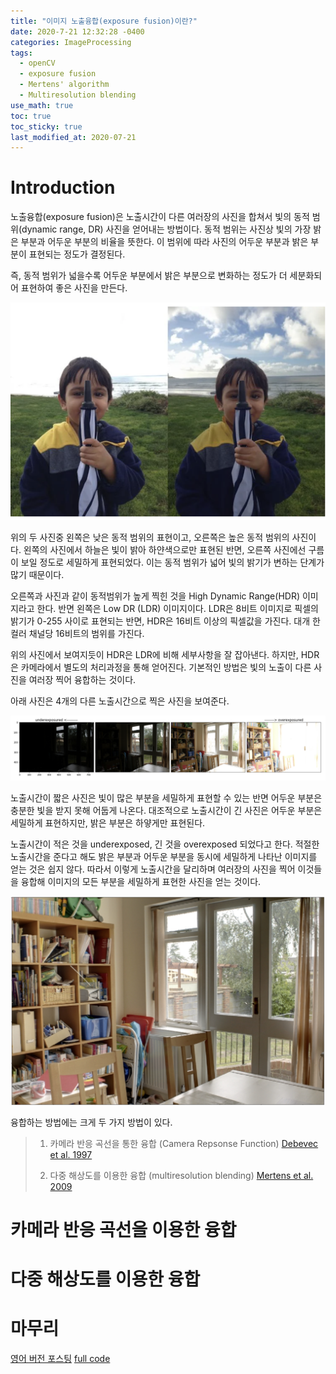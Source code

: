```yaml
---
title: "이미지 노출융합(exposure fusion)이란?"
date: 2020-7-21 12:32:28 -0400
categories: ImageProcessing
tags:
  - openCV 
  - exposure fusion
  - Mertens' algorithm
  - Multiresolution blending
use_math: true
toc: true
toc_sticky: true
last_modified_at: 2020-07-21
---
```



# Introduction 

 노출융합(exposure fusion)은 노출시간이 다른 여러장의 사진을 합쳐서 빛의 동적 범위(dynamic range, DR) 사진을 얻어내는 방법이다. 
 동적 범위는 사진상 빛의 가장 밝은 부분과 어두운 부분의 비율을 뜻한다. 이 범위에 따라 사진의 어두운 부분과 밝은 부분이 표현되는 정도가 결정된다. 
 
 즉, 동적 범위가 넓을수록 어두운 부분에서 밝은 부분으로 변화하는 정도가 더 세분화되어 표현하여 좋은 사진을 만든다. 
 
 ![ ](/assets/images/kid_inTwoDifferentExposures.png)
 
 위의 두 사진중 왼쪽은 낮은 동적 범위의 표현이고, 오른쪽은 높은 동적 범위의 사진이다. 왼쪽의 사진에서 하늘은 빛이 밝아 하얀색으로만 표현된 반면, 
 오른쪽 사진에선 구름이 보일 정도로 세밀하게 표현되었다. 이는 동적 범위가 넓어 빛의 밝기가 변하는 단계가 많기 때문이다. 
 
 오른쪽과 사진과 같이 동적범위가 높게 찍힌 것을 High Dynamic Range(HDR) 이미지라고 한다. 반면 왼쪽은 Low DR (LDR) 이미지이다. 
 LDR은 8비트 이미지로 픽셀의 밝기가 0-255 사이로 표현되는 반면, HDR은 16비트 이상의 픽셀값을 가진다. 대개 한 컬러 채널당 16비트의 범위를 가진다. 
 
 위의 사진에서 보여지듯이 HDR은 LDR에 비해 세부사항을 잘 잡아낸다. 하지만, HDR은 카메라에서 별도의 처리과정을 통해 얻어진다.
 기본적인 방법은 빛의 노출이 다른 사진을 여러장 찍어 융합하는 것이다. 

 아래 사진은 4개의 다른 노출시간으로 찍은 사진을 보여준다. 
  
 ![ ](/assets/images/house.png)
 
 노출시간이 짧은 사진은 빛이 많은 부분을 세밀하게 표현할 수 있는 반면 어두운 부분은 충분한 빛을 받지 못해 어둡게 나온다. 
 대조적으로 노출시간이 긴 사진은 어두운 부분은 세밀하게 표현하지만, 밝은 부분은 하얗게만 표현된다. 
 
 노출시간이 적은 것을 underexposed, 긴 것을 overexposed 되었다고 한다. 적절한 노출시간을 준다고 해도 밝은 부분과 어두운 부분을 동시에 세밀하게 나타난 이미지를 
 얻는 것은 쉽지 않다. 따라서 이렇게 노출시간을 달리하며 여러장의 사진을 찍어 이것들을 융합해 이미지의 모든 부분을 세밀하게 표현한 사진을 얻는 것이다. 
 
 ![ ](/assets/images/houseFused.png)    
 

 융합하는 방법에는 크게 두 가지 방법이 있다. 

 >1. 카메라 반응 곡선을 통한 융합 (Camera Repsonse Function) 
 >   [Debevec et al. 1997](https://dl.acm.org/doi/10.1145/258734.258884)   
 >   
 >2. 다중 해상도를 이용한 융합 (multiresolution blending)
 >   [Mertens et al. 2009](https://onlinelibrary.wiley.com/doi/abs/10.1111/j.1467-8659.2008.01171.x)

 
# 카메라 반응 곡선을 이용한 융합 


# 다중 해상도를 이용한 융합


# 마무리 
  
  [영어 버전 포스팅](https://gimoonnam.github.io/imageprocessing/MertensFusion/)
  [full code](https://github.com/gimoonnam/ImageProcessing/blob/master/Mertens_algorithm/mergeMertens_fromScratches.ipynb)
  



